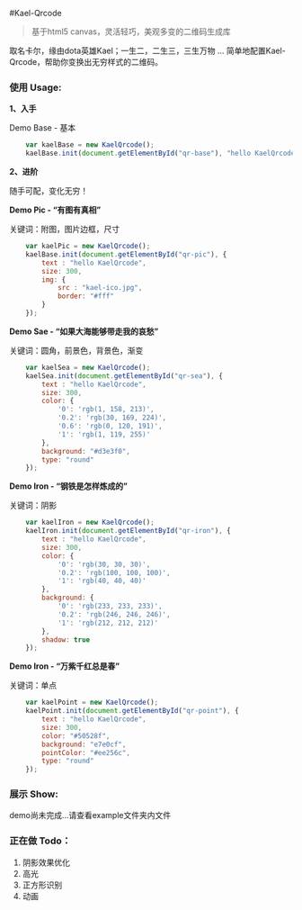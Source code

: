 #Kael-Qrcode 

> 基于html5 canvas，灵活轻巧，美观多变的二维码生成库                   

取名卡尔，缘由dota英雄Kael；一生二，二生三，三生万物 … 简单地配置Kael-Qrcode，帮助你变换出无穷样式的二维码。           

### 使用 Usage:

**1、入手**

Demo Base - 基本

```js
	var kaelBase = new KaelQrcode();
	kaelBase.init(document.getElementById("qr-base"), "hello KaelQrcode");
```

**2、进阶**

随手可配，变化无穷！           

**Demo Pic - “有图有真相”**

关键词：附图，图片边框，尺寸
```js
	var kaelPic = new KaelQrcode();
	kaelBase.init(document.getElementById("qr-pic"), {
		text : "hello KaelQrcode",
		size: 300,
		img: {
			src : "kael-ico.jpg",
			border: "#fff"
		}
	});
```
**Demo Sae - “如果大海能够带走我的哀愁”**        

关键词：圆角，前景色，背景色，渐变
```js
	var kaelSea = new KaelQrcode();
	kaelSea.init(document.getElementById("qr-sea"), {
		text : "hello KaelQrcode",
		size: 300,
		color: {
			'0': 'rgb(1, 158, 213)',
			'0.2': 'rgb(30, 169, 224)',
			'0.6': 'rgb(0, 120, 191)',
			'1': 'rgb(1, 119, 255)'
		},
		background: "#d3e3f0",
		type: "round"
	});
```

**Demo Iron - “钢铁是怎样炼成的”**     

关键词：阴影
```js
	var kaelIron = new KaelQrcode();
	kaelIron.init(document.getElementById("qr-iron"), {
		text : "hello KaelQrcode",
		size: 300,
		color: {
			'0': 'rgb(30, 30, 30)',
			'0.2': 'rgb(100, 100, 100)',
			'1': 'rgb(40, 40, 40)'
		},
		background: {
			'0': 'rgb(233, 233, 233)',
			'0.2': 'rgb(246, 246, 246)',
			'1': 'rgb(212, 212, 212)'
		},
		shadow: true
	});
```
**Demo Iron - “万紫千红总是春”**      

关键词：单点
```js
	var kaelPoint = new KaelQrcode();
	kaelPoint.init(document.getElementById("qr-point"), {
		text : "hello KaelQrcode",
		size: 300,
		color: "#50528f",
		background: "e7e0cf",
		pointColor: "#ee256c",
		type: "round"
	});
```

### 展示 Show:

demo尚未完成…请查看example文件夹内文件

### 正在做 Todo：

1. 阴影效果优化
2. 高光
3. 正方形识别
4. 动画